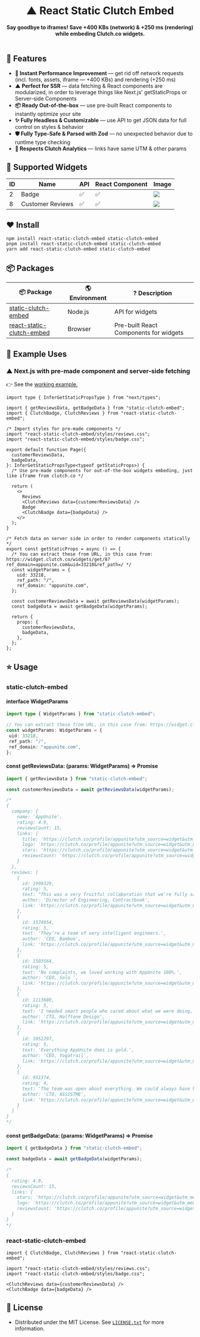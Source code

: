 <div align="center">

<br>
<h1 align="center">▲ React Static Clutch Embed </h1>

  <p align="center">
      <b>Say goodbye to iframes! Save +400 KBs (network) & +250 ms (rendering) while embeding Clutch.co widgets.</b>
    <br>
    <br>
  </p>
</div>

## 🦄 Features

- **💨 Instant Performance Improvement** — get rid off network requests (incl. fonts, assets, iframe — +400 KBs) and rendering (+250 ms)
- **▲ Perfect for SSR** — data fetching & React components are modularized, in order to leverage things like Next.js' getStaticProps or Server-side Components
- **📦 Ready Out-of-the-box** — use pre-built React components to instantly optimize your site
- **✨ Fully Headless & Customizable** — use API to get JSON data for full control on styles & behavior
- **🛡️ Fully Type-Safe & Parsed with Zod** — no unexpected behavior due to runtime type checking
- **🔗 Respects Clutch Analytics** — links have same UTM & other params

## 🔗 Supported Widgets

| ID | Name | API | React Component | Image |
|-----|-----|------|-----------------|-------|
| 2 | Badge | ✅ | ✅ | ![](https://github.com/konhi/react-static-clutch-embed/assets/61631665/01e68bc1-d6e1-45fa-9d2c-bdec05335568) |
| 8 | Customer Reviews | ✅ | ✅ | ![](https://github.com/konhi/react-static-clutch-embed/assets/61631665/ed718776-9dc6-441a-9f56-7550c88001cc) |

## ❤️ Install
```
npm install react-static-clutch-embed static-clutch-embed
pnpm install react-static-clutch-embed static-clutch-embed
yarn add react-static-clutch-embed static-clutch-embed
```

## 📦 Packages 
| 📦 Package | 🌎 Environment | ? Description |
|----------|----------|--------------|
| [static-clutch-embed](https://www.npmjs.com/package/static-clutch-embed) | Node.js | API for widgets |
| [react-static-clutch-embed](https://www.npmjs.com/package/react-static-clutch-embed) | Browser | Pre-built React Components for widgets |

## 🤖 Example Uses

### ▲ Next.js with pre-made component and server-side fetching

👉 See the [working example.](https://react-static-clutch-embed-web.vercel.app/)

```tsx
import type { InferGetStaticPropsType } from "next/types";

import { getReviewsData, getBadgeData } from "static-clutch-embed";
import { ClutchBadge, ClutchReviews } from "react-static-clutch-embed";

/* Import styles for pre-made components */
import "react-static-clutch-embed/styles/reviews.css";
import "react-static-clutch-embed/styles/badge.css";

export default function Page({
  customerReviewsData,
  badgeData,
}: InferGetStaticPropsType<typeof getStaticProps>) {
  /* Use pre-made components for out-of-the-box widgets embeding, just like iframe from clutch.co */

  return (
    <>
      Reviews
      <ClutchReviews data={customerReviewsData} />
      Badge
      <ClutchBadge data={badgeData} />
    </>
  );
}

/* Fetch data on server side in order to render components statically */
export const getStaticProps = async () => {
  /* You can extract these from URL, in this case from: https://widget.clutch.co/widgets/get/8?ref_domain=appunite.com&uid=33218&ref_path=/ */
  const widgetParams = {
    uid: 33218,
    ref_path: "/",
    ref_domain: "appunite.com",
  };

  const customerReviewsData = await getReviewsData(widgetParams);
  const badgeData = await getBadgeData(widgetParams);

  return {
    props: {
      customerReviewsData,
      badgeData,
    },
  };
};
```

## ⭐️ Usage

### static-clutch-embed
#### interface WidgetParams
```ts
import type { WidgetParams } from "static-clutch-embed";

// You can extract these from URL, in this case from: https://widget.clutch.co/widgets/get/8?ref_domain=appunite.com&uid=33218&ref_path=/
const widgetParams: WidgetParams = {
 uid: 33218,
 ref_path: "/",
 ref_domain: "appunite.com",
};
```
#### const getReviewsData: (params: WidgetParams) => Promise<ReviewsWidgetData>

```ts
import { getReviewsData } from "static-clutch-embed";

const customerReviewsData = await getReviewsData(widgetParams);

/*
{
  company: {
    name: 'AppUnite',
    rating: 4.9,
    reviewsCount: 15,
    links: {
      title: 'https://clutch.co/profile/appunite?utm_source=widget&utm_medium=8&utm_campaign=widget&utm_content=title&utm_term=appunite.com#summary',
      logo: 'https://clutch.co/profile/appunite?utm_source=widget&utm_medium=3&utm_campaign=widget&utm_content=stars&utm_term=appunite.com#logo',
      stars: 'https://clutch.co/profile/appunite?utm_source=widget&utm_medium=8&utm_campaign=widget&utm_content=stars&utm_term=appunite.com#reviews',
      reviewsCount: 'https://clutch.co/profile/appunite?utm_source=widget&utm_medium=8&utm_campaign=widget&utm_content=num_reviews&utm_term=appunite.com#reviews'
    }
  },
  reviews: [
    {
      id: 1999329,
      rating: 5,
      text: "This was a very fruitful collaboration that we're fully satisfied with.",
      author: 'Director of Engineering, Contractbook',
      link: 'https://clutch.co/profile/appunite?utm_source=widget&utm_medium=8&utm_campaign=widget&utm_content=testimonial&utm_term=appunite.com#reviews#review-1999329'
    },
    {
      id: 1574954,
      rating: 5,
      text: 'They’re a team of very intelligent engineers.',
      author: 'CEO, Bamboo',
      link: 'https://clutch.co/profile/appunite?utm_source=widget&utm_medium=8&utm_campaign=widget&utm_content=testimonial&utm_term=appunite.com#reviews#review-1574954'
    },
    {
      id: 1503564,
      rating: 5,
      text: 'No complaints, we loved working with AppUnite 100%.',
      author: 'CEO, Solo ',
      link: 'https://clutch.co/profile/appunite?utm_source=widget&utm_medium=8&utm_campaign=widget&utm_content=testimonial&utm_term=appunite.com#reviews#review-1503564'
    },
    {
      id: 1113680,
      rating: 5,
      text: 'I needed smart people who cared about what we were doing, and they delivered.',
      author: 'CTO, Halftone Design',
      link: 'https://clutch.co/profile/appunite?utm_source=widget&utm_medium=8&utm_campaign=widget&utm_content=testimonial&utm_term=appunite.com#reviews#review-1113680'
    },
    {
      id: 1052297,
      rating: 5,
      text: 'Everything AppUnite does is gold.',
      author: 'CEO, Yogatrail',
      link: 'https://clutch.co/profile/appunite?utm_source=widget&utm_medium=8&utm_campaign=widget&utm_content=testimonial&utm_term=appunite.com#reviews#review-1052297'
    },
    {
      id: 951374,
      rating: 4,
      text: 'The team was open about everything. We could always have honest conversations with them.',
      author: 'CTO, ASSISTME',
      link: 'https://clutch.co/profile/appunite?utm_source=widget&utm_medium=8&utm_campaign=widget&utm_content=testimonial&utm_term=appunite.com#reviews#review-951374'
    }
  ]
}
*/
```

#### const getBadgeData: (params: WidgetParams) => Promise<BadgeWidgetData>
```ts
import { getBadgeData } from "static-clutch-embed";

const badgeData = await getBadgeData(widgetParams);

/*
{
  rating: 4.9,
  reviewsCount: 15,
  links: {
    stars: 'https://clutch.co/profile/appunite?utm_source=widget&utm_medium=2&utm_campaign=widget&utm_content=stars&utm_term=appunite.com#reviews',
    logo: 'https://clutch.co/profile/appunite?utm_source=widget&utm_medium=2&utm_campaign=widget&utm_content=logo&utm_term=appunite.com',
    reviewsCount: 'https://clutch.co/profile/appunite?utm_source=widget&utm_medium=2&utm_campaign=widget&utm_content=num_reviews&utm_term=appunite.com#reviews'
  }
}
*/
```

### react-static-clutch-embed

```tsx
import { ClutchBadge, ClutchReviews } from "react-static-clutch-embed";

import "react-static-clutch-embed/styles/reviews.css";
import "react-static-clutch-embed/styles/badge.css";

<ClutchReviews data={customerReviewsData} />
<ClutchBadge data={badgeData} />
```

## 📜 License

- Distributed under the MIT License. See [`LICENSE.txt`](https://github.com/konhi/react-static-clutch-embed/blob/main/LICENSE) for more information.
